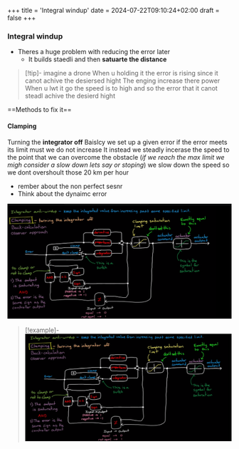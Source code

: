 +++
title = 'Integral windup'
date = 2024-07-22T09:10:24+02:00
draft = false
+++

### Integral windup
- Theres a huge problem with reducing the error later 
	-  It builds staedli and then **satuarte the distance**
>[!tip]- imagine a drone
>When u holding it the error is rising since it canot achive the desiersed hight 
>The enging increase there power 
>When u lwt it go the speed is to high and so the error that it canot steadl achive the desierd hight 


==Methods to fix it==



#### Clamping 

Turning the **integrator off**
Baislcy we set up a given error 
if the error meets its limit 
must we do not increase It 
instead we steadly incerase the speed to the point that we can overcome the obstacle (*if we reach the max limit we migh consider a slow down lets say or stoping*) we slow down the speed so we dont overshoult those 20 km per hour
- rember about the non perfect sesnr 
- Think about the dynaimc error 

![Clamping_Diagram_visual.png](/Clamping_Diagram_visual.png)







>[!example]-
>![ClampingMechanismGraph_visual.png](/ClampingMechanismGraph_visual.png)

